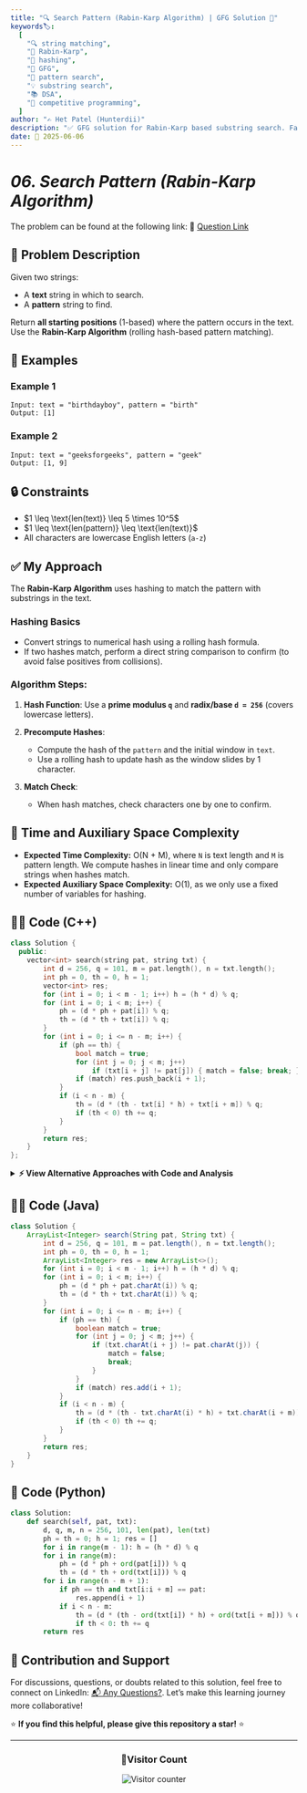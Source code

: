 ```yaml
---
title: "🔍 Search Pattern (Rabin-Karp Algorithm) | GFG Solution 🧠"
keywords🏷️:
  [
    "🔍 string matching",
    "🧪 Rabin-Karp",
    "🧠 hashing",
    "📘 GFG",
    "🔢 pattern search",
    "💡 substring search",
    "📚 DSA",
    "🏁 competitive programming",
  ]
author: "✍️ Het Patel (Hunterdii)"
description: "✅ GFG solution for Rabin-Karp based substring search. Fast, efficient pattern matching using rolling hash! 🚀"
date: 📅 2025-06-06
---
```


# _06. Search Pattern (Rabin-Karp Algorithm)_

The problem can be found at the following link: 🔗 [Question Link](https://www.geeksforgeeks.org/problems/search-pattern-rabin-karp-algorithm--141631/1)

## **🧩 Problem Description**

Given two strings:

- A **text** string in which to search.
- A **pattern** string to find.

Return **all starting positions** (1-based) where the pattern occurs in the text. Use the **Rabin-Karp Algorithm** (rolling hash-based pattern matching).

## **📘 Examples**

### Example 1

```
Input: text = "birthdayboy", pattern = "birth"
Output: [1]
```

### Example 2

```
Input: text = "geeksforgeeks", pattern = "geek"
Output: [1, 9]
```

## **🔒 Constraints**

- \$1 \leq \text{len(text)} \leq 5 \times 10^5\$
- \$1 \leq \text{len(pattern)} \leq \text{len(text)}\$
- All characters are lowercase English letters (`a-z`)

## **✅ My Approach**

The **Rabin-Karp Algorithm** uses hashing to match the pattern with substrings in the text.

### Hashing Basics

- Convert strings to numerical hash using a rolling hash formula.
- If two hashes match, perform a direct string comparison to confirm (to avoid false positives from collisions).

### Algorithm Steps:

1. **Hash Function**:
   Use a **prime modulus `q`** and **radix/base `d = 256`** (covers lowercase letters).

2. **Precompute Hashes**:

   - Compute the hash of the `pattern` and the initial window in `text`.
   - Use a rolling hash to update hash as the window slides by 1 character.

3. **Match Check**:

   - When hash matches, check characters one by one to confirm.

## 📝 Time and Auxiliary Space Complexity

- **Expected Time Complexity:** O(N + M), where `N` is text length and `M` is pattern length. We compute hashes in linear time and only compare strings when hashes match.
- **Expected Auxiliary Space Complexity:** O(1), as we only use a fixed number of variables for hashing.

## 🧑‍💻 **Code (C++)**

```cpp
class Solution {
  public:
    vector<int> search(string pat, string txt) {
        int d = 256, q = 101, m = pat.length(), n = txt.length();
        int ph = 0, th = 0, h = 1;
        vector<int> res;
        for (int i = 0; i < m - 1; i++) h = (h * d) % q;
        for (int i = 0; i < m; i++) {
            ph = (d * ph + pat[i]) % q;
            th = (d * th + txt[i]) % q;
        }
        for (int i = 0; i <= n - m; i++) {
            if (ph == th) {
                bool match = true;
                for (int j = 0; j < m; j++)
                    if (txt[i + j] != pat[j]) { match = false; break; }
                if (match) res.push_back(i + 1);
            }
            if (i < n - m) {
                th = (d * (th - txt[i] * h) + txt[i + m]) % q;
                if (th < 0) th += q;
            }
        }
        return res;
    }
};
```

<details>
<summary><b>⚡ View Alternative Approaches with Code and Analysis</b></summary>

### 📊 **2️⃣ Naive Matching (Brute Force)**

#### 💡 Idea:

Try all substrings of `text` of length `m` and compare with the `pattern`.

```cpp
class Solution {
  public:
    vector<int> search(string pat, string txt) {
        int n = txt.size(), m = pat.size();
        vector<int> res;
        for (int i = 0; i <= n - m; i++) {
            if (txt.substr(i, m) == pat)
                res.push_back(i + 1);
        }
        return res;
    }
};
```

#### 📝 Complexity:

- **Time:** O(N × M)
- **Space:** O(1)

#### ✅ Pros:

- Easy to understand and implement

#### ⚠️ Cons:

- Slow for large inputs

### ⚠️ Warning: TLE on Large Inputs

#### ✅ Test Cases Passed: 1111 / 1115

##### ❌ Result: Time Limit Exceeded (TLE)

### 🆚 **Comparison of Approaches**

| 🚀 **Approach**                | ⏱️ **Time Complexity** | 💾 **Space Complexity** | ✅ **Pros**       | ⚠️ **Cons**            |
| ------------------------------ | ---------------------- | ----------------------- | ----------------- | ---------------------- |
| 🔍 Rabin-Karp                  | 🟢 O(N + M)            | 🟢 O(1)                 | Fast and scalable | Hash collisions (rare) |
| 🐢 Naive Substring Match (TLE) | 🔸 O(N × M)            | 🟢 O(1)                 | Very simple       | Slow for large strings |

### 🏆 Best Choice Recommendation

| 🎯 **Scenario**                             | 🎖️ **Recommended Approach**  |
| ------------------------------------------- | ---------------------------- |
| 📈 Large strings and fast matching required | 🥇 **Rabin-Karp Algorithm**  |
| 📋 Simple brute-force acceptable            | 🥈 **Naive Substring Match** |

</details>

## **🧑‍💻 Code (Java)**

```java
class Solution {
    ArrayList<Integer> search(String pat, String txt) {
        int d = 256, q = 101, m = pat.length(), n = txt.length();
        int ph = 0, th = 0, h = 1;
        ArrayList<Integer> res = new ArrayList<>();
        for (int i = 0; i < m - 1; i++) h = (h * d) % q;
        for (int i = 0; i < m; i++) {
            ph = (d * ph + pat.charAt(i)) % q;
            th = (d * th + txt.charAt(i)) % q;
        }
        for (int i = 0; i <= n - m; i++) {
            if (ph == th) {
                boolean match = true;
                for (int j = 0; j < m; j++) {
                    if (txt.charAt(i + j) != pat.charAt(j)) {
                        match = false;
                        break;
                    }
                }
                if (match) res.add(i + 1);
            }
            if (i < n - m) {
                th = (d * (th - txt.charAt(i) * h) + txt.charAt(i + m)) % q;
                if (th < 0) th += q;
            }
        }
        return res;
    }
}
```

## **🐍 Code (Python)**

```python
class Solution:
    def search(self, pat, txt):
        d, q, m, n = 256, 101, len(pat), len(txt)
        ph = th = 0; h = 1; res = []
        for i in range(m - 1): h = (h * d) % q
        for i in range(m):
            ph = (d * ph + ord(pat[i])) % q
            th = (d * th + ord(txt[i])) % q
        for i in range(n - m + 1):
            if ph == th and txt[i:i + m] == pat:
                res.append(i + 1)
            if i < n - m:
                th = (d * (th - ord(txt[i]) * h) + ord(txt[i + m])) % q
                if th < 0: th += q
        return res
```

## 🧠 Contribution and Support

For discussions, questions, or doubts related to this solution, feel free to connect on LinkedIn: [📬 Any Questions?](https://www.linkedin.com/in/patel-hetkumar-sandipbhai-8b110525a/). Let’s make this learning journey more collaborative!

⭐ **If you find this helpful, please give this repository a star!** ⭐

---

<div align="center">
  <h3><b>📍Visitor Count</b></h3>
</div>

<p align="center">
  <img src="https://visitor-badge.laobi.icu/badge?page_id=Hunterdii.GeeksforGeeks-POTD" alt="Visitor counter" />
</p>
